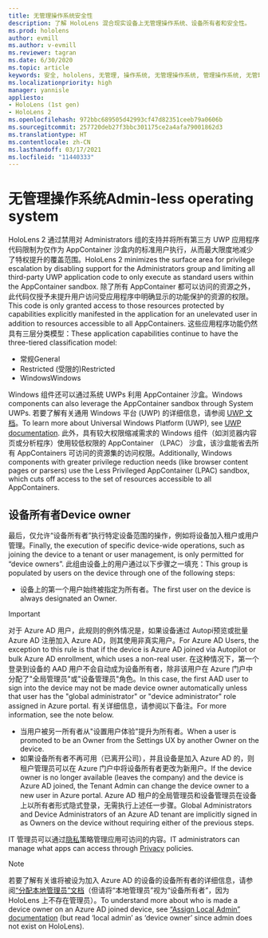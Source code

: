 ```yaml
---
title: 无管理操作系统安全性
description: 了解 HoloLens 混合现实设备上无管理操作系统、设备所有者和安全性。
ms.prod: hololens
author: evmill
ms.author: v-evmill
ms.reviewer: tagran
ms.date: 6/30/2020
ms.topic: article
keywords: 安全, hololens, 无管理, 操作系统, 无管理操作系统, 管理操作系统, 无管理操作系统, hololens 2, hololens 2 安全,
ms.localizationpriority: high
manager: yannisle
appliesto:
- HoloLens (1st gen)
- HoloLens 2
ms.openlocfilehash: 972bbc689505d42993cf47d82351ceeb79a0606b
ms.sourcegitcommit: 257720deb27f3bbc301175ce2a4afa79001862d3
ms.translationtype: HT
ms.contentlocale: zh-CN
ms.lasthandoff: 03/17/2021
ms.locfileid: "11440333"
---
```

# <a name="admin-less-operating-system"></a><span data-ttu-id="33d99-104">无管理操作系统</span><span class="sxs-lookup"><span data-stu-id="33d99-104">Admin-less operating system</span></span>

<span data-ttu-id="33d99-105">HoloLens 2 通过禁用对 Administrators 组的支持并将所有第三方 UWP 应用程序代码限制为仅作为 AppContainer 沙盒内的标准用户执行，从而最大限度地减少了特权提升的覆盖范围。</span><span class="sxs-lookup"><span data-stu-id="33d99-105">HoloLens 2 minimizes the surface area for privilege escalation by disabling support for the Administrators group and limiting all third-party UWP application code to only execute as standard users within the AppContainer sandbox.</span></span> <span data-ttu-id="33d99-106">除了所有 AppContainer 都可以访问的资源之外，此代码仅授予未提升用户访问受应用程序中明确显示的功能保护的资源的权限。</span><span class="sxs-lookup"><span data-stu-id="33d99-106">This code is only granted access to those resources protected by capabilities explicitly manifested in the application for an unelevated user in addition to resources accessible to all AppContainers.</span></span>
<span data-ttu-id="33d99-107">这些应用程序功能仍然具有三层分类模型：</span><span class="sxs-lookup"><span data-stu-id="33d99-107">These application capabilities continue to have the three-tiered classification model:</span></span>
  * <span data-ttu-id="33d99-108">常规</span><span class="sxs-lookup"><span data-stu-id="33d99-108">General</span></span>
  * <span data-ttu-id="33d99-109">Restricted (受限的)</span><span class="sxs-lookup"><span data-stu-id="33d99-109">Restricted</span></span>
  * <span data-ttu-id="33d99-110">Windows</span><span class="sxs-lookup"><span data-stu-id="33d99-110">Windows</span></span>

<span data-ttu-id="33d99-111">Windows 组件还可以通过系统 UWPs 利用 AppContainer 沙盒。</span><span class="sxs-lookup"><span data-stu-id="33d99-111">Windows components can also leverage the AppContainer sandbox through System UWPs.</span></span> <span data-ttu-id="33d99-112">若要了解有关通用 Windows 平台 (UWP) 的详细信息，请参阅 [UWP 文档](https://docs.microsoft.com/windows/uwp/)。</span><span class="sxs-lookup"><span data-stu-id="33d99-112">To learn more about Universal Windows Platform (UWP), see [UWP documentation](https://docs.microsoft.com/windows/uwp/).</span></span> <span data-ttu-id="33d99-113">此外，具有较大权限缩减需求的 Windows 组件（如浏览器内容页或分析程序）使用较低权限的 AppContainer （LPAC） 沙盒，该沙盒能省去所有 AppContainers 可访问的资源集的访问权限。</span><span class="sxs-lookup"><span data-stu-id="33d99-113">Additionally, Windows components with greater privilege reduction needs (like browser content pages or parsers) use the Less Privileged AppContainer (LPAC) sandbox, which cuts off access to the set of resources accessible to all AppContainers.</span></span>

## <a name="device-owner"></a><span data-ttu-id="33d99-114">设备所有者</span><span class="sxs-lookup"><span data-stu-id="33d99-114">Device owner</span></span>

<span data-ttu-id="33d99-115">最后，仅允许“设备所有者”执行特定设备范围的操作，例如将设备加入租户或用户管理。</span><span class="sxs-lookup"><span data-stu-id="33d99-115">Finally, the execution of specific device-wide operations, such as joining the device to a tenant or user management, is only permitted for “device owners”.</span></span> <span data-ttu-id="33d99-116">此组由设备上的用户通过以下步骤之一填充：</span><span class="sxs-lookup"><span data-stu-id="33d99-116">This group is populated by users on the device through one of the following steps:</span></span>
  * <span data-ttu-id="33d99-117">设备上的第一个用户始终被指定为所有者。</span><span class="sxs-lookup"><span data-stu-id="33d99-117">The first user on the device is always designated an Owner.</span></span> 
> [!IMPORTANT]
><span data-ttu-id="33d99-118">对于 Azure AD 用户，此规则的例外情况是，如果设备通过 Autopi预览或批量 Azure AD 注册加入 Azure AD，则其使用非真实用户。</span><span class="sxs-lookup"><span data-stu-id="33d99-118">For Azure AD Users, the exception to this rule is that if the device is Azure AD joined via Autopilot or bulk Azure AD enrollment, which uses a non-real user.</span></span> <span data-ttu-id="33d99-119">在这种情况下，第一个登录到设备的 AAD 用户不会自动成为设备所有者，除非该用户在 Azure 门户中分配了"全局管理员"或"设备管理员"角色。</span><span class="sxs-lookup"><span data-stu-id="33d99-119">In this case, the first AAD user to sign into the device may not be made device owner automatically unless that user has the "global administrator" or "device administrator" role assigned in Azure portal.</span></span> <span data-ttu-id="33d99-120">有关详细信息，请参阅以下备注。</span><span class="sxs-lookup"><span data-stu-id="33d99-120">For more information, see the note below.</span></span>  

  * <span data-ttu-id="33d99-121">当用户被另一所有者从"设置用户体验"提升为所有者。</span><span class="sxs-lookup"><span data-stu-id="33d99-121">When a user is promoted to be an Owner from the Settings UX by another Owner on the device.</span></span>
  * <span data-ttu-id="33d99-122">如果设备所有者不再可用（已离开公司），并且设备是加入 Azure AD 的，则租户管理员可以在 Azure 门户中将设备所有者更改为新用户。</span><span class="sxs-lookup"><span data-stu-id="33d99-122">If the device owner is no longer available (leaves the company) and the device is Azure AD joined, the Tenant Admin can change the device owner to a new user in Azure portal.</span></span> <span data-ttu-id="33d99-123">Azure AD 租户的全局管理员和设备管理员在设备上以所有者形式隐式登录，无需执行上述任一步骤。</span><span class="sxs-lookup"><span data-stu-id="33d99-123">Global Administrators and Device Administrators of an Azure AD tenant are implicitly signed in as Owners on the device without requiring either of the previous steps.</span></span>  

 <span data-ttu-id="33d99-124">IT 管理员可以通过[隐私](https://docs.microsoft.com/windows/client-management/mdm/policy-csp-privacy)策略管理应用可访问的内容。</span><span class="sxs-lookup"><span data-stu-id="33d99-124">IT administrators can manage what apps can access through [Privacy](https://docs.microsoft.com/windows/client-management/mdm/policy-csp-privacy) policies.</span></span> 

> [!NOTE]
> <span data-ttu-id="33d99-125">若要了解有关谁将被设为加入 Azure AD 的设备的设备所有者的详细信息，请参阅[“分配本地管理员”文档](https://docs.microsoft.com/azure/active-directory/devices/assign-local-admin)（但请将“本地管理员”视为“设备所有者”，因为 HoloLens 上不存在管理员）。</span><span class="sxs-lookup"><span data-stu-id="33d99-125">To understand more about who is made a device owner on an Azure AD joined device, see [“Assign Local Admin” documentation](https://docs.microsoft.com/azure/active-directory/devices/assign-local-admin) (but read ‘local admin’ as ‘device owner’ since admin does not exist on HoloLens).</span></span>